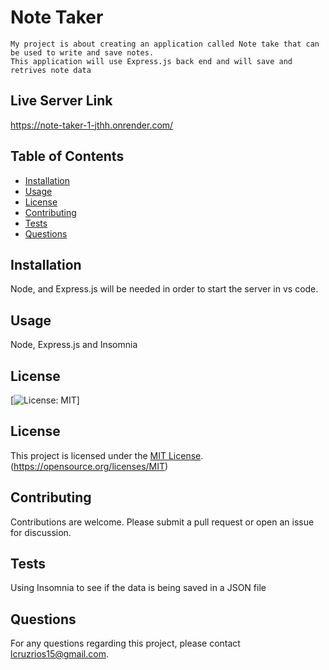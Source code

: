 # Note Taker 
    My project is about creating an application called Note take that can be used to write and save notes. 
    This application will use Express.js back end and will save and retrives note data

 ## Live Server Link
 https://note-taker-1-jthh.onrender.com/

## Table of Contents
- [Installation](#installation)
- [Usage](#usage)
- [License](#license)
- [Contributing](#contributing)
- [Tests](#tests)
- [Questions](#questions)

## Installation
Node, and Express.js will be needed in order to start the server in vs code.

## Usage
Node, Express.js and Insomnia

## License
[![License: MIT](https://img.shields.io/badge/License-MIT-yellow.svg)]

## License

This project is licensed under the [MIT License](https://opensource.org/licenses/MIT).
(https://opensource.org/licenses/MIT)

## Contributing
Contributions are welcome. Please submit a pull request or open an issue for discussion.

## Tests
Using Insomnia to see if the data is being saved in a JSON file

## Questions
For any questions regarding this project, please contact [lcruzrios15@gmail.com](mailto:lcruzrios15@gmail.com).

